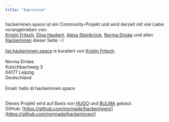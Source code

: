 ```yaml
---
title: "Impressum"
---
```


hackerinnen.space ist ein Community-Projekt und wird derzeit mit viel Liebe vorangetrieben von:\
[Kristin Fritsch](/spaces/leipzig/kristin-fritsch/), [Elisa Haubert](/spaces/leipzig/elisa-haubert/), [Alexa Steinbrück](/spaces/leipzig/alexa-steinbruck/), [Norma Driske](/spaces/leipzig/norma-driske/) und allen [Hackerinnen](/tags/hackerinnen) dieser Seite :-)
<br/><br/>
[list.hackerinnen.space](https://list.hackerinnen.space) is kuratiert von [Kristin Fritsch](/en/spaces/leipzig/kristin-fritsch/).
<br/><br/>
Norma Driske\
Kutschbachweg 3\
04177 Leipzig\
Deutschland<br><br>
Email: hello ät hackerinnen.space<br><br>

Dieses Projekt wird auf Basis von [HUGO](https://gohugo.io/) und [BULMA](https://bulma.io/) gebaut.\
GitHub: [https://github.com/normade/hackerinnen/](https://github.com/normade/hackerinnen/)
